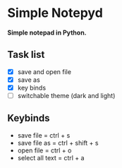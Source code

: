 # Simple Notepyd
**Simple notepad in Python.**

## Task list
- [x] save and open file
- [x] save as
- [x] key binds
- [ ] switchable theme (dark and light)

## Keybinds

- save file = ctrl + s
- save file as = ctrl + shift + s
- open file = ctrl + o
- select all text = ctrl + a